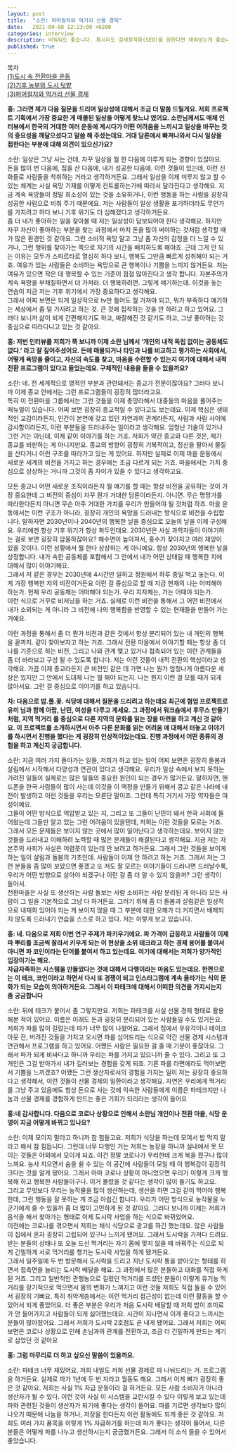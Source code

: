 ```yaml
---
layout: post
title:  "소란: 퍼머컬처와 먹거리 선물 경제"
date:   2021-09-08 12:23:00 +0200
categories: interview
description: 비워둬도 좋습니다. 혹시라도 검색최적화(SEO)를 원한다면 채워넣는게 좋습니다.
published: true
---  
```

목차  
[(1)도시 속 전환마을 운동](https://pakiuki.github.io/interview/2021/11/15/soran1.html)  
[(2)기후 농부와 도시 텃밭](https://pakiuki.github.io/interview/2021/11/30/soran2.html)  
[(3)퍼머컬처와 먹거리 선물 경제](https://pakiuki.github.io/interview/2021/11/17/soran3.html)    



**홍: 그러면 제가 다음 질문을 드리며 일상성에 대해서 조금 더 말씀 드릴게요. 저희 프로젝트 기획에서 가장 중요한 게 매몰된 일상을 어떻게 찾느냐 였어요. 소란님께서도 매체 인터뷰에서 한국의 거대한 여러 운동에 계시다가 어떤 어려움을 느끼시고 일상을 바꾸는 것의 중요성을 깨달으셨다고 말씀  해 주셨는데요. 거대 담론에서 빠져나와서 다시 일상을 접한다는 부분에 대해 의견이 있으신가요?**  

소란: 일상은 그냥 사는 건데, 자꾸 일상을 뭘 한 다음에 미루게 되는 경향이 있잖아요. 돈을 많이 번 다음에, 집을 산 다음에, 내가 성공한 다음에. 이런 것들이 있는데, 이런 신화들로 사람들을 착취하는 거라고 생각하거든요. 그래서 일상을 이제 미루지 않고 할 수 있는 체계는 사실 욕망 기재를 어떻게 컨트롤하는가에 따라서 달라진다고 생각해요. 지금 계속 욕망들이 정말 희소성이 있는 것을 소유하거나, 이런 행동을 하는 사람을 굉장히 성공한 사람으로 비춰 주기 때문에요. 저는 사람들이 일상 생활을 포기하더라도 무언가를 가지려고 하다 보니 기후 위기도 더 심해졌다고 생각하거든요.  
좀 더 내가 좋아하는 일을 찾아볼 때 저는 일상성이 담보되어야 한다 생각해요. 하지만 자꾸 자신이 좋아하는 부분을 찾는 과정에서 마치 돈을 많이 써야하는 것처럼 생각할 때가 많은 환경인 것 같아요. 그런 소비적 욕망 말고 그냥 좀 자신의 감정을 더 느낄 수 있거나, 그런 행위를 찾아가는 쪽으로 자기의 시간을 배치하도록 해야죠. 근데 그게 안 되는 이유는 모두가 스파르타로 열심히 하다 보니, 행복도 그만큼 빠르게 성취해야 되는 거죠. 여유가 있는 사람들은 소비하는 욕망으로 큰 행복이나 기쁨을 느끼지 않거든요. 저는 여유가 있으면 작은 데 행복할 수 있는 기준이 점점 많아진다고 생각 합니다. 자본주의가 계속 욕망을 부채질하면서 더 가져라. 
더 행복하려면. 그렇게 얘기하는데. 이것을 놓는 연습이 지금 저는 기후 위기에서 가장 중요하다고 생각해요.  
그래서 어찌 보면은 되게 일상적으로 tv만 틀어도 뭘 가져야 되고, 뭐가 부족하다 얘기하는 세상에서 좀 덜 가지려고 하는 것. 큰 것에 집착하는 것을 안 하려고 하고 있어요. 
그러다 보니까 삶이 되게 간편해지기도 하고, 짜잘해진 것 같기도 하고, 그냥 좋아하는 것 중심으로 따라다니고 있는 것 같아요.  

**홍: 저번 인터뷰를 저희가 쭉 보니까 이제 소란 님께서 ‘개인의 내적 독립 없이는 공동체도 없다.’ 라고  잘 짚어주셨어요. 돈에 매몰되거나 타인과 나를 비교하고 평가하는 사회에서, 어떻게 욕망을 줄이고, 자신의 속도를 찾고, 마음을 수련할 수 있는지 여기에 대해서 내적 전환 프로그램이 있다고 들었는데요. 구체적인 내용을 들을 수 있을까요?**  

소란: 네. 전 세계적으로 영적인 부분과 관련돼서는 종교가 전문이잖아요? 그러다 보니까 이제 종교 안에서는 그런 프로그램들이 굉장히 많더라고요.   
특히 이 전환마을 그룹에서는 그런 것들을 이제 총망라해서 대중들의 마음을 풀어주는 매뉴얼이 있습니다. 어찌 보면 굉장히 종교적일 수 있다고도 보는데요. 이제 핵심은 생태적인 교감이라든지, 인간이 본연에 갖고 있던 자연과의 관계라든지, 사람과 사람 사이에 감사함이라든지, 이런 부분들을 드러내주는 일이라고 생각해요. 엄청난 기술이 있거나 그런 거는 아닌데, 이제 같이 이야기를 하는 거죠. 저희가 약간 종교와 다른 것은, 제가 종교를 비판하는 게 아니지만요. 종교의 방향이 굉장히 기복적이고, 정신을 팔아서 물질을 산다거나 이런 구조를 따라가고 있는 게 있어요. 하지만 실제로 이제 마을 운동에서 새로운 세계의 비전을 가지고 하는 경우에는 조금 다르게 되는 거죠. 마을에서는 가치 중심으로 상상하는 거니까 그것이 좀 차이가 있을 수 있다고 생각하고요.     

모든 종교나 어떤 새로운 조직이라든지 뭘 얘기를 할 때는 항상 비전을 공유하는 것이 가장 중요한데 그 비전의 중심이 자꾸 뭔가 거대한 담론이라든지. 아니면. 무슨 명망가를 따라한다든지 아니면 무슨 아주 거대한 가치를 우리가 만들어야 될 것처럼 하죠. 마을 운동에서는 이런 구조가 아니라, 굉장히 개인의 욕망을 드러내는 방식으로 비전을 수립합니다. 
말하자면 2030년이나 2040년의 행복한 날을 중심으로 오늘의 날을 이제 구성해요. 우리에겐 항상 기후 위기가 항상 화두인데요. 2030년은 사실 과학자들이 이야기하는 걸로 보면 굉장히 암울하잖아요? 해수면이 높아져서, 홍수가 잦아지고 여러 재앙이 있을 것이다. 이런 상황에서 뭘 한다 상상하는 게 아니예요. 항상 2030년의 행복한 날을 상정합니다. 내가 속한 공동체를 포함해서 그 안에서 내가 어떤 상태일 때 행복한 지에 대해서 많이 이야기해요.   
그래서 저 같은 경우는 2030년에 4시간만 일하고 정원에서 하루 종일 먹고 놓는다. 이게 가장 행복한 저의 비전이거든요 이런 걸 중심으로 할 때 지금 현재의 나는 어떠해야 하는가. 
현재 우리 공동체는 어떠해야 되는가. 우리 지자체는, 가는 어때야 되는가.   
이런 식으로 거꾸로 비저닝을 하는 거죠. 실제로 이런 비전을 통해서 그 어떤 비전에서 내가 소외되는 게 아니라 그 비전에 나의 행복함을 반영할 수 있는 현재들을 만들어 가는 거예요.    

이런 과정을 통해서 좀 더 뭔가 비전과 같은 것에서 항상 분리되어 있는 내 개인의 행복을 끝까지. 
같이 찾아보자고 하는 거죠. 그래서 전환 마을에서 이야기할 때는 항상 좀 더 나를 기준으로 하는 비전, 그리고 나와 관계 맺고 있거나 접촉되어 있는 이런 관계들을 좀 더 바라보고 구성 될 수 있도록 합니다. 저는 이런 것들이 내적 전환의 핵심이라고 생각해요. 가끔 이제 종교라든지 큰 비전인 같은 데 가면 나는 뭔가 엄청나게 아름다운 세상은 있지만 그 안에서 도대체 나는 뭘 해야 되는지. 나는 뭔지 이런 걸 모를 때가 되게 많아서요. 그런 걸 중심으로 이야기를 하고 있습니다.  

**차: 다음으로 밥.풀.꽃. 식당에 대해서 질문을 드리려고 하는데요 최근에 협업 프로젝트로 유미 님과 함께 아랍, 난민, 여성을 다루고 계세요. 그 과정에서 워크숍에서 후무스 만들기처럼, 지역 먹거리 를 중심으로 다른 지역의 문화를 읽는 장을 마련을 하고 계신 것 같아요. 이 프로젝트를 소개하시면서 아주 다른 문화를 읽는 어려움 에 대해서 터놓고 이야기를 하시면서 진행을 했다는 게 굉장히 인상적이었는데요. 진행 과정에서 어떤 종류의 경험을 하고 계신지 궁금합니다.**  

소란: 지금 여러 가지 돌아가는 일들, 저희가 하고 있는 일이 어찌 보면은 굉장히 돌봄과 살림에서 시작해서 다양성과 연관이 있다고 생각해요. 우리가 일상 속에서 보지 못하는 가려진 일들이 실제로는 많은 일들의 중요한 원인이 되는 경우가 많거든요. 말하자면, 핸드폰을 한국 사람들이 많이 사는데 이것을 이 액정을 만들기 위해서 콩고 같은 나라에 내전이 발생하고 이런 것들을 우리는 모른단 말이죠. 그런데 특히 거기서 가장 약자들은 여성이예요.  
그들이 어떤 방식으로 억압받고 있는 지, 그리고 또 그들이 난민이 돼서 한국 사회에 들어왔는데 그들만 알고 있는 그런 어려움이 있을텐데, 저희는 이런 것들을 모르는 거죠. 그래서 모든 문제들은 보이지 않는 곳에서 많이 일어난다고 생각하는데요. 보이지 않는 것들을 드러내고 이해하려 노력할 때 많은 문제들이 해결된다고 생각해요. 지금 저는 자본주의 사회가 사실은 어렴풋이 있는데 안 보려고 하거든요. 그래서 그런 것들을 보이게 하는 일이 살림과 돌봄의 기초인데. 사람들이 이제 안 하려고 하는 거죠. 그래서 저는 그런 분들을 좀 많이 보았으면 좋겠고 또 저도 잘 모르는 이야기들이 드러나면 드러날수록, 우리가 어떤 방향으로 살아야 되겠구나 이런 걸 좀 더 알 수 있지 않을까? 그런 생각이 들어서.   
전환마을은 사실 또 생산하는 사람 돌보는 사람 소비하는 사람 분리된 게 아니라 모든 사람이 그 일을 기본적으로 그냥 다 하거든요. 그러기 위해 좀 더 돌봄과 살림같은 일상적으로 내재화 있어야 되는 게 보이지 않을 때 그 부분에 대한 오해가 더 커지면서 배제되지 않도록 드러내기 연습을 스스로 하고 있다. 저는 이렇게 보고 있습니다.  

**홍: 네. 다음으로 저희 이번 연구 주제가 파키우기에요. 파 가격이 급등하고 사람들이 이제 파 뿌리를 조금씩 잘라서 키우게 되는 이 현상을 소위 테크라고 하는 경제 용어를 붙여서 아니면 파 코인이라는 단어를 붙여서 하고 있는데요. 여기에 대해서는 저희가 양가적인 입장이기는 해요.**   
**자급자족하는 시스템을 만들었다는 것에 대해서 다행이라는 마음도 있는데요. 한편으로는 이 테크, 코인이라고 하면서 다시 또 경쟁이 되고 인스타그램에 계속 올라가는 식의 문화가 되는 모습이 의아하거든요. 그래서 이 파테크에 대해서 어떠한 의견을 가지시는지 좀 궁금합니다**  

  소란: 뒤에 테크가 붙어서 좀 그렇지만요. 저희는 파테크를 사실 선물 경제 형태로 활용해본 적이 있어요. 이름은 이래도 돈과 굉장히 분리되어 있는 사람들일 수도 있거든요. 저희가 파를 많이 길렀는데 파가 너무 많이 나왔어요. 그래서 집에서 우유각이나 테이크아웃 잔, 버려진 것들을 가지고 오시면 파를 심어드리는 식으로 약간 선물 경제 시스템과 연관해서 프로그램을 하고 있어요. 어쨌든 사람은 필요한 걸 줄 때 기분이 좋잖아요. 그래서 파가 되게 비싸다고 하니까 우리는 파를 가지고 있으니까 줄 수 있다. 그리고 또 그 개인은 그걸 받아가서 내가 길러보는 경험을 갖게 되죠. 기른 파를 라면에라도 먹어보면서 기쁨을 느끼겠죠? 어쨌든 그런 생산자로서의 경험을 가지는 일이 저는 굉장히 중요하다고 생각해서, 이런 것들이 선물 경제의 일환이라고 생각해요. 자연은 우리에게 먹거리를 그냥 주고 있음에도 항상 돈으로 사는 것에 익숙한 사람들에게 이름은 파테크지만 나눔과 선물 경제를 경험하게 만드는 좋은 기회가 되리라는 생각이 들어요  

**홍:네 감사합니다. 다음으로 코로나 상황으로 인해서 소란님 개인이나 전환 마을, 식당 운영이 지금 어떻게 바뀌고 있나요?**  

소란: 이제 모이지 말라고 하니까 참 힘들고요. 저희가 식당을 하는데 모여서 밥 먹지 말라고 해서 참 힘듭니다. 그런데 너무 다행인 거는 저희는 농장을 하니까 실내에서 못 모이는 것들은 야외에서 모이게 되죠. 이건 정말 코로나가 우리한테 크게 복을 줬구나 많이 느껴요. 농사 지으면서 숨을 쉴 수 있는 이 공간에 사람들이 모일 때 이 행복감이 굉장히 크다는 것을 알게 됐어요. 그래서 아마 코로나 상황이 아니었으면 우리가 이렇게 크게 행복해 하고 행복한 사람들이구나. 이거 몰랐을 것 같다는 생각이 많이 들기도 하고요.   
그리고 무엇보다 우리는 농작물을 많이 생산하는데, 생산을 하면 그걸 같이 먹어야 행복한데, 그런 행동을 잘 못하는 게 조금 아쉽긴 합니다. 우리가  어떤 방식으로 농작물을 누군가에게 줄 수 있을까 좀 더 많이 고민하게 된 것 같아요. 그러다 보니까 이제는 저희가 음식을 해서 찾아가는 형태로 이제 도시락 사업을 하는 식으로 바뀌었어요.   
이전에는 코로나를 겪으면서 저희는 채식 식당으로 광고를 하긴 했는데요. 많은 사람들이 집에서 혼자 굉장히 고립되어 있구나 느끼게 됐어요. 그래서 도시락을 가져다 드려요. 받는 분들의 상태나 또 오늘 드신 먹거리는 자기 몸에 맞지 않을 때 바꿔주는 식으로 되게 긴밀하게 서로 먹거리를 챙기는 도시락 사업을 하게 됐거든요.   
그래서 일주일에 두 번 방문해서 도시락을 드리고 지난 도시락 통을 받아오는 형태를 하면서 접촉면을 늘리는 도시락 배달을 해요. 그 과정에서 많은 분들하고 대화를 직접 하게 된 거죠. 
그리고 일반적인 관행농으로 길렀던 먹거리를 드셨던 분들이 이렇게 유기농 먹거리를 장기적으로 먹으면서 몸의 변화가 느껴지고 이런 것들 저희도 직접 들을 수 있어서 굉장히 기뻐요. 특히 취약계층에서는 이런 먹거리 접근성이 없는데 이런 활동을 할 수 있어서 되게 좋았어요. 더 좋은 부분은 우리가 처음 도시락 배달할 때 저희 밥이 조미료가 안 들어가지고 사람들이 되게 싫어했는데요. 시간이 지나면서 이게 좋다고 느끼시는 분들이 많아졌어요. 그래서 저희가 도시락 2호점도 곧 내게 됐어요. 그래서 저희는 어찌 보면은 코로나 상황으로 인해 손님과의 관계를 전환하고, 조금 더 긴밀하게 만드는 계기로 삼았던 것 같아요  

**홍: 그럼 마무리로 더 하고 싶으신 말씀이 있을까요.**    

소란: 파테크 너무 재밌어요. 저희 내일도 저희 선물 경제로 파 나눠드리는 거. 
프로그램을 하거든요. 실제로 파가 1년에 두 번 자라고 월동도 해요. 그래서 이게 뼈가 굉장히 좋은 것 같아요. 저희는 사실 1% 자급 운동이라 걸 하거든요. 모든 사람 소비자가 아니라 생산자가 될 수 있다. 이런 것이 사실 이 시스템을 교란시킬 수 있다 이렇게 보고 있는데 파와 관련된 것들이 생산자가 되기에 좋다는 생각이 들어요. 파를 기르면 생각보다 많이 나오기 때문에 나눔을 하거나, 저장을 한다든지 이런 활동에도 되게 좋은 것 같아요. 저희도 여러 가지 품목을 이렇게 1% 자급하기를 하는데 파가 좋다는 생각이 들어서, 다른 분들은 어떻게 파를 나누고 생산하시는지 궁금했거든요. 그래서 이 소식 들을 수 있어서 좋았습니다.  

